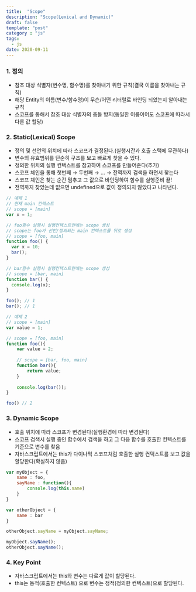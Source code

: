 ```yaml
---
title:  "Scope"
description: "Scope(Lexical and Dynamic)"
draft: false
template: "post"
category : "js"
tags:
  - js
date: 2020-09-11
---
```

### 1. 정의

- 참조 대상 식별자(변수명, 함수명)를 찾아내기 위한 규칙(결국 이름을 찾아내는 규칙)
- 해당 Entity의  이름(변수/함수명)이 무슨/어떤 리터럴로 바인딩 되었는지 알아내는 규칙
- 스코프를 통해서 참조 대상 식별자의 충돌 방지(동일한 이름이어도 스코프에 따라서 다른 값 할당)

### 2. Static(Lexical) Scope

- 정의 및 선언의 위치에 따라 스코프가 결정된다.(실행시간과 호출 스택에 무관하다)
- 변수의 유효범위를 단순히 구조를 보고 빠르게 찾을 수 있다.
- 정의한 위치의 실행 컨택스트를 참고하여 스코프를 만들어준다(추가)
- 스코프 체인을 통해 첫번째 → 두번째 → ... → 전역까지 검색을 하면서 찾는다
- 스코프 체인은 찾는 순간 멈추고 그 값으로 바인딩하여 함수를 실행준비 끝!
- 전역까지 찾았는데 없으면 undefined으로 값이 정의되지 않았다고 나타낸다.

```jsx
// 예제 1
// 현재 main 컨텍스트
// scope = [main]
var x = 1;

// foo함수 실행시 실행컨텍스트안에는 scope 생성
// scope는 foo가 선언/정의되는 main 컨텍스트를 뒤로 생성
// scope = [foo, main] 
function foo() {
  var x = 10;
  bar();
}

// bar함수 실행시 실행컨텍스트안에는 scope 생성
// scope = [bar, main]
function bar() {
  console.log(x);
}

foo(); // 1
bar(); // 1

// 예제 2
// scope = [main]
var value = 1;

// scope = [foo, main]
function foo(){
	var value = 2;
	
	// scope = [bar, foo, main]
	function bar(){
		return value;
	}	
	
	console.log(bar());
}

foo() // 2
```

### 3. Dynamic Scope

- 호출 위치에 따라 스코프가 변경된다(실행환경에 따라 변경된다)
- 스코프 검색시 실행 중인 함수에서 검색을 하고 그 다음 함수를 호출한 컨텍스트를 기준으로 변수를 찾음
- 자바스크립트에서는 this가 다이나믹 스코프처럼 호출한 실행 컨택스트를 보고 값을 할당한다(확실하지 않음)

```jsx
var myObject = {
	name : foo,
	sayName : function(){
		console.log(this.name)
	}
}

var otherObject = {
	name : bar
}

otherObject.sayName = myObject.sayName;

myObject.sayName();
otherObject.sayName();
```

### 4. Key Point

- 자바스크립트에서는 this와 변수는 다르게 값이 할당된다.
- this는 동적(호출한 컨텍스트) 으로 변수는 정적(정의한 컨텍스트)으로 할당된다.
